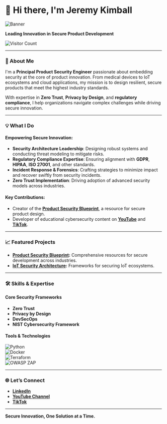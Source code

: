 # 👋 Hi there, I'm Jeremy Kimball  

![Banner](path-to-banner-image)  

**Leading Innovation in Secure Product Development**  

![Visitor Count](https://komarev.com/ghpvc/?username=PuddleSec&color=blue)  

---

### 🚀 About Me  

I'm a **Principal Product Security Engineer** passionate about embedding security at the core of product innovation. From medical devices to IoT ecosystems and cloud applications, my mission is to design resilient, secure products that meet the highest industry standards.  

With expertise in **Zero Trust**, **Privacy by Design**, and **regulatory compliance**, I help organizations navigate complex challenges while driving secure innovation.  

---

### 💡 What I Do  

#### **Empowering Secure Innovation:**  
- **Security Architecture Leadership**: Designing robust systems and conducting threat modeling to mitigate risks.  
- **Regulatory Compliance Expertise**: Ensuring alignment with **GDPR**, **HIPAA**, **ISO 27001**, and other standards.  
- **Incident Response & Forensics**: Crafting strategies to minimize impact and recover swiftly from security incidents.  
- **Zero Trust Implementation**: Driving adoption of advanced security models across industries.  

#### **Key Contributions:**  
- Creator of the **[Product Security Blueprint](https://github.com/PuddleSec/product-security-blueprint)**, a resource for secure product design.  
- Developer of educational cybersecurity content on **[YouTube](https://www.youtube.com/channel/your-channel)** and **[TikTok](https://www.tiktok.com/@your-handle)**.

---

### 📈 Featured Projects  

- **[Product Security Blueprint](https://github.com/PuddleSec/product-security-blueprint):** Comprehensive resources for secure development across industries.  
- **[IoT Security Architecture](https://github.com/PuddleSec/iot-security-architecture):** Frameworks for securing IoT ecosystems.  

---

### 🛠️ Skills & Expertise  

#### **Core Security Frameworks**  
- **Zero Trust**  
- **Privacy by Design**  
- **DevSecOps**  
- **NIST Cybersecurity Framework**  

#### **Tools & Technologies**  
![Python](https://img.shields.io/badge/-Python-blue)  
![Docker](https://img.shields.io/badge/-Docker-lightblue)  
![Terraform](https://img.shields.io/badge/-Terraform-purple)  
![OWASP ZAP](https://img.shields.io/badge/-OWASP_ZAP-orange)  

---

### 🌐 Let’s Connect  

- **[LinkedIn](https://www.linkedin.com/in/jeremykimball)**  
- **[YouTube Channel](https://www.youtube.com/channel/your-channel)**  
- **[TikTok](https://www.tiktok.com/@your-handle)**  

---

**Secure Innovation, One Solution at a Time.**  
